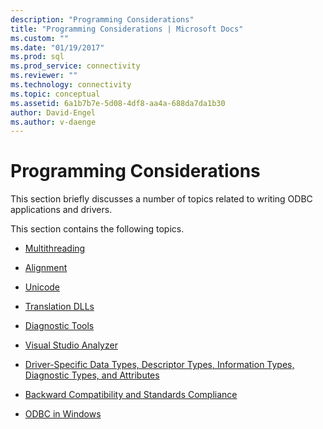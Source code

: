 ```yaml
---
description: "Programming Considerations"
title: "Programming Considerations | Microsoft Docs"
ms.custom: ""
ms.date: "01/19/2017"
ms.prod: sql
ms.prod_service: connectivity
ms.reviewer: ""
ms.technology: connectivity
ms.topic: conceptual
ms.assetid: 6a1b7b7e-5d08-4df8-aa4a-688da7da1b30
author: David-Engel
ms.author: v-daenge
---
```

# Programming Considerations
This section briefly discusses a number of topics related to writing ODBC applications and drivers.  
  
 This section contains the following topics.  
  
-   [Multithreading](../../../odbc/reference/develop-app/multithreading.md)  
  
-   [Alignment](../../../odbc/reference/develop-app/alignment.md)  
  
-   [Unicode](../../../odbc/reference/develop-app/unicode.md)  
  
-   [Translation DLLs](../../../odbc/reference/develop-app/translation-dlls.md)  
  
-   [Diagnostic Tools](../../../odbc/reference/develop-app/diagnostic-tools.md)  
  
-   [Visual Studio Analyzer](../../../odbc/reference/develop-app/visual-studio-analyzer.md)  
  
-   [Driver-Specific Data Types, Descriptor Types, Information Types, Diagnostic Types, and Attributes](../../../odbc/reference/develop-app/driver-specific-data-types-descriptor-information-diagnostic.md)  
  
-   [Backward Compatibility and Standards Compliance](../../../odbc/reference/develop-app/backward-compatibility-and-standards-compliance.md)  
  
-   [ODBC in Windows](../../../odbc/reference/develop-app/odbc-in-windows.md)
